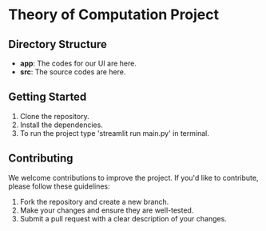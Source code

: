 # Theory of Computation Project

## Directory Structure

- **app**: The codes for our UI are here.
- **src**: The source codes are here.

## Getting Started

1. Clone the repository.
2. Install the dependencies.
3. To run the project type 'streamlit run main.py' in terminal.
<!-- 2. Install the dependencies by running `npm install`. -->
<!-- 3. Start the development server by running `npm start`. -->

## Contributing

We welcome contributions to improve the project. If you'd like to contribute, please follow these guidelines:

1. Fork the repository and create a new branch.
2. Make your changes and ensure they are well-tested.
3. Submit a pull request with a clear description of your changes.
<!-- ## License
This project is licensed under the [MIT License](LICENSE). -->